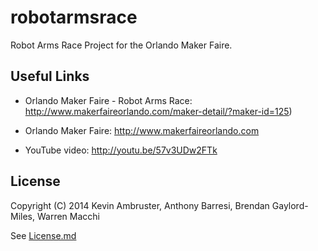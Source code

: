 robotarmsrace
=============

Robot Arms Race Project for the Orlando Maker Faire.

Useful Links
------------

* Orlando Maker Faire - Robot Arms Race: http://www.makerfaireorlando.com/maker-detail/?maker-id=125)

* Orlando Maker Faire: http://www.makerfaireorlando.com

* YouTube video: http://youtu.be/57v3UDw2FTk

License
-------

Copyright (C) 2014 Kevin Ambruster, Anthony Barresi, Brendan Gaylord-Miles, Warren Macchi

See [License.md](License.md)
